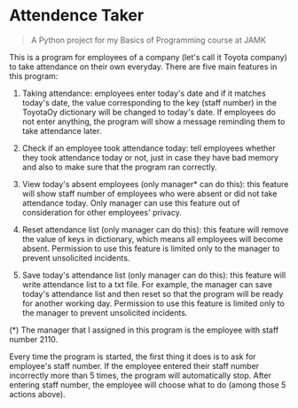 # Attendence Taker
> A Python project for my Basics of Programming course at JAMK

This is a program for employees of a company (let's call it Toyota company) to take attendance on their own everyday. There are five main features in this program:

1. Taking attendance: employees enter today's date and if it matches today's date, the value corresponding to the key (staff number) in the ToyotaOy dictionary will be changed to today's date. If employees do not enter anything, the program will show a message reminding them to take attendance later.

2. Check if an employee took attendance today: tell employees whether they took attendance today or not, just in case they have bad memory and also to make sure that the program ran correctly.

3. View today's absent employees (only manager* can do this): this feature will show staff number of employees who were absent or did not take attendance today. Only manager can use this feature out of consideration for other employees' privacy.

4. Reset attendance list (only manager can do this): this feature will remove the value of keys in dictionary, which means all employees will become absent. Permission to use this feature is limited only to the manager to prevent unsolicited incidents.

5. Save today's attendance list (only manager can do this): this feature will write attendance list to a txt file. For example, the manager can save today's attendance list and then reset so that the program will be ready for another working day. Permission to use this feature is limited only to the manager to prevent unsolicited incidents.

(*) The manager that I assigned in this program is the employee with staff number 2110.

Every time the program is started, the first thing it does is to ask for employee's staff number. If the employee entered their staff number incorrectly more than 5 times, the program will automatically stop. After entering staff number, the employee will choose what to do (among those 5 actions above).